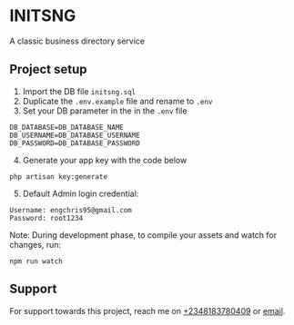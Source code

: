 # INITSNG
A classic business directory service 

## Project setup
1. Import the DB file `initsng.sql`
2. Duplicate the `.env.example` file and rename to `.env`
3. Set your DB parameter in the in the `.env` file
```
DB_DATABASE=DB_DATABASE_NAME
DB_USERNAME=DB_DATABASE_USERNAME
DB_PASSWORD=DB_DATABASE_PASSWORD
```
4. Generate your app key with the code below
```
php artisan key:generate
```
5. Default Admin login credential:
```
Username: engchris95@gmail.com
Password: root1234
```
Note: During development phase, to compile your assets and watch for changes, run:
```
npm run watch
```
## Support
For support towards this project, reach me on <a href="tel:2348183780409">+2348183780409</a> or <a href="mailto:engchris95@gmail.com">email</a>.